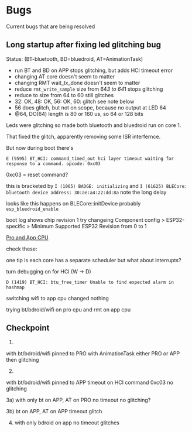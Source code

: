 # Bugs
Current bugs that are being resolved

## Long startup after fixing led glitching bug

Status: (BT-bluetooth, BD=bluedroid, AT=AnimationTask)
- run BT and BD on APP stops glitching, but adds HCI timeout error
- changing AT core doesn't seem to matter
- changing RMT wait_tx_done doesn't seem to matter
- reduce ``rmt_write_sample`` size from 64*3 to 64*1 stops glitching
- reduce to size from 64 to 60 still glitches
- 32: OK, 48: OK, 56: OK, 60: glitch see note below
- 56 does glitch, but not on scope, because no output at LED 64
- @64, DO(64) length is 80 or 160 us, so 64 or 128 bits

Leds were glitching so made both bluetooth and bluedroid run on core 1.

That fixed the glitch, apparently removing some ISR interfernce.

But now during boot there's

``E (9595) BT_HCI: command_timed_out hci layer timeout waiting for response to a command. opcode: 0xc03``

0xc03 = reset command?

this is bracketed by
``I (1065) BADGE: initializing``
and
``I (61625) BLECore: bluetooth device address: 30:ae:a4:22:dd:8a``
note the long delay

looks like this happens on BLECore::initDevice
probably ``esp_bluedroid_enable``

boot log shows chip revision 1
try changeing  Component config > ESP32-specific > Minimum Supported ESP32 Revision
from 0 to 1

[Pro and App CPU](https://www.esp32.com/viewtopic.php?t=8558)

check these:


one tip is each core has a separate scheduler
but what about interrupts?

turn debugging on for HCI (W -> D)

``D (1419) BT_HCI: btu_free_timer Unable to find expected alarm in hashmap``

switching wifi to app cpu changed nothing

trying bt/bdroid/wifi on pro cpu and rmt on app cpu

## Checkpoint

1)
with bt/bdroid/wifi pinned to PRO
with AnimationTask either PRO or APP
then glitching

2)
with bt/bdroid/wifi pinned to APP
timeout on HCI command 0xc03
no glitching

3a) with only bt on APP, AT on PRO
no timeout
no glitching?

3b) bt on APP, AT on APP
timeout
glitch

4) with only bdroid on app
no timeout
glitches




